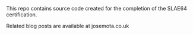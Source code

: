 This repo contains source code created for the completion of the SLAE64 certification.

Related blog posts are available at josemota.co.uk